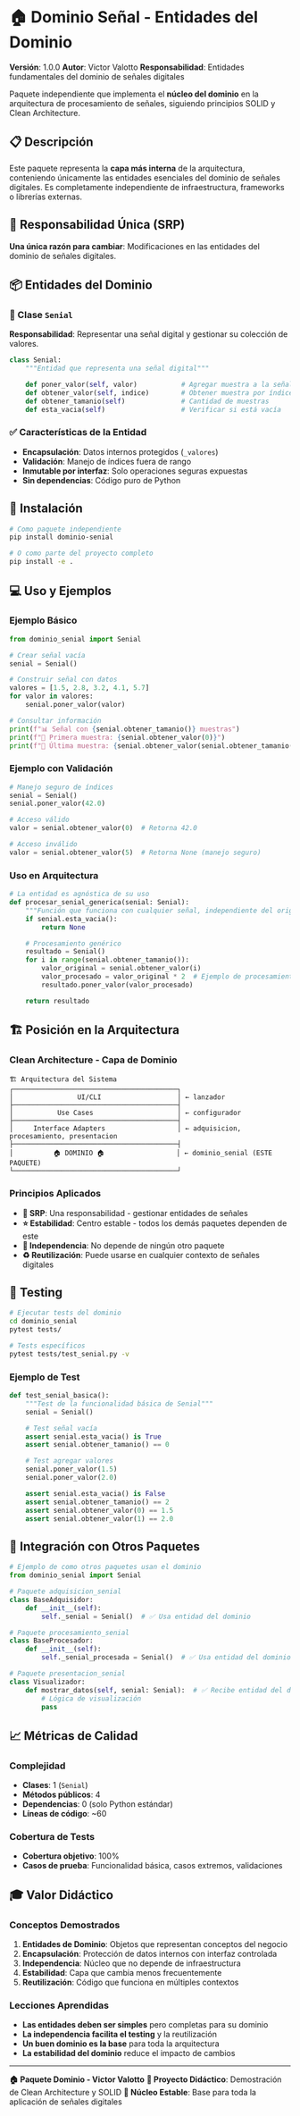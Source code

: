 
# 🏠 Dominio Señal - Entidades del Dominio

**Versión**: 1.0.0
**Autor**: Victor Valotto
**Responsabilidad**: Entidades fundamentales del dominio de señales digitales

Paquete independiente que implementa el **núcleo del dominio** en la arquitectura de procesamiento de señales, siguiendo principios SOLID y Clean Architecture.

## 📋 Descripción

Este paquete representa la **capa más interna** de la arquitectura, conteniendo únicamente las entidades esenciales del dominio de señales digitales. Es completamente independiente de infraestructura, frameworks o librerías externas.

## 🎯 Responsabilidad Única (SRP)

**Una única razón para cambiar**: Modificaciones en las entidades del dominio de señales digitales.

## 📦 Entidades del Dominio

### 🔹 Clase `Senial`

**Responsabilidad**: Representar una señal digital y gestionar su colección de valores.

```python
class Senial:
    """Entidad que representa una señal digital"""

    def poner_valor(self, valor)           # Agregar muestra a la señal
    def obtener_valor(self, indice)        # Obtener muestra por índice
    def obtener_tamanio(self)              # Cantidad de muestras
    def esta_vacia(self)                   # Verificar si está vacía
```

### ✅ Características de la Entidad

- **Encapsulación**: Datos internos protegidos (`_valores`)
- **Validación**: Manejo de índices fuera de rango
- **Inmutable por interfaz**: Solo operaciones seguras expuestas
- **Sin dependencias**: Código puro de Python

## 🚀 Instalación

```bash
# Como paquete independiente
pip install dominio-senial

# O como parte del proyecto completo
pip install -e .
```

## 💻 Uso y Ejemplos

### Ejemplo Básico

```python
from dominio_senial import Senial

# Crear señal vacía
senial = Senial()

# Construir señal con datos
valores = [1.5, 2.8, 3.2, 4.1, 5.7]
for valor in valores:
    senial.poner_valor(valor)

# Consultar información
print(f"📊 Señal con {senial.obtener_tamanio()} muestras")
print(f"🔸 Primera muestra: {senial.obtener_valor(0)}")
print(f"🔸 Última muestra: {senial.obtener_valor(senial.obtener_tamanio()-1)}")
```

### Ejemplo con Validación

```python
# Manejo seguro de índices
senial = Senial()
senial.poner_valor(42.0)

# Acceso válido
valor = senial.obtener_valor(0)  # Retorna 42.0

# Acceso inválido
valor = senial.obtener_valor(5)  # Retorna None (manejo seguro)
```

### Uso en Arquitectura

```python
# La entidad es agnóstica de su uso
def procesar_senial_generica(senial: Senial):
    """Función que funciona con cualquier señal, independiente del origen"""
    if senial.esta_vacia():
        return None

    # Procesamiento genérico
    resultado = Senial()
    for i in range(senial.obtener_tamanio()):
        valor_original = senial.obtener_valor(i)
        valor_procesado = valor_original * 2  # Ejemplo de procesamiento
        resultado.poner_valor(valor_procesado)

    return resultado
```

## 🏗️ Posición en la Arquitectura

### Clean Architecture - Capa de Dominio

```
🏗️ Arquitectura del Sistema
┌─────────────────────────────────────────┐
│                UI/CLI                   │ ← lanzador
├─────────────────────────────────────────┤
│           Use Cases                     │ ← configurador
├─────────────────────────────────────────┤
│     Interface Adapters                  │ ← adquisicion, procesamiento, presentacion
├─────────────────────────────────────────┤
│          🏠 DOMINIO 🏠                  │ ← dominio_senial (ESTE PAQUETE)
└─────────────────────────────────────────┘
```

### Principios Aplicados

- **🎯 SRP**: Una responsabilidad - gestionar entidades de señales
- **⭐ Estabilidad**: Centro estable - todos los demás paquetes dependen de este
- **🚫 Independencia**: No depende de ningún otro paquete
- **♻️ Reutilización**: Puede usarse en cualquier contexto de señales digitales

## 🧪 Testing

```bash
# Ejecutar tests del dominio
cd dominio_senial
pytest tests/

# Tests específicos
pytest tests/test_senial.py -v
```

### Ejemplo de Test

```python
def test_senial_basica():
    """Test de la funcionalidad básica de Senial"""
    senial = Senial()

    # Test señal vacía
    assert senial.esta_vacia() is True
    assert senial.obtener_tamanio() == 0

    # Test agregar valores
    senial.poner_valor(1.5)
    senial.poner_valor(2.0)

    assert senial.esta_vacia() is False
    assert senial.obtener_tamanio() == 2
    assert senial.obtener_valor(0) == 1.5
    assert senial.obtener_valor(1) == 2.0
```

## 🔗 Integración con Otros Paquetes

```python
# Ejemplo de como otros paquetes usan el dominio
from dominio_senial import Senial

# Paquete adquisicion_senial
class BaseAdquisidor:
    def __init__(self):
        self._senial = Senial()  # ✅ Usa entidad del dominio

# Paquete procesamiento_senial
class BaseProcesador:
    def __init__(self):
        self._senial_procesada = Senial()  # ✅ Usa entidad del dominio

# Paquete presentacion_senial
class Visualizador:
    def mostrar_datos(self, senial: Senial):  # ✅ Recibe entidad del dominio
        # Lógica de visualización
        pass
```

## 📈 Métricas de Calidad

### Complejidad
- **Clases**: 1 (`Senial`)
- **Métodos públicos**: 4
- **Dependencias**: 0 (solo Python estándar)
- **Líneas de código**: ~60

### Cobertura de Tests
- **Cobertura objetivo**: 100%
- **Casos de prueba**: Funcionalidad básica, casos extremos, validaciones

## 🎓 Valor Didáctico

### Conceptos Demostrados

1. **Entidades de Dominio**: Objetos que representan conceptos del negocio
2. **Encapsulación**: Protección de datos internos con interfaz controlada
3. **Independencia**: Núcleo que no depende de infraestructura
4. **Estabilidad**: Capa que cambia menos frecuentemente
5. **Reutilización**: Código que funciona en múltiples contextos

### Lecciones Aprendidas

- **Las entidades deben ser simples** pero completas para su dominio
- **La independencia facilita el testing** y la reutilización
- **Un buen dominio es la base** para toda la arquitectura
- **La estabilidad del dominio** reduce el impacto de cambios

---

**🏠 Paquete Dominio - Victor Valotto**
**📖 Proyecto Didáctico**: Demostración de Clean Architecture y SOLID
**🎯 Núcleo Estable**: Base para toda la aplicación de señales digitales
